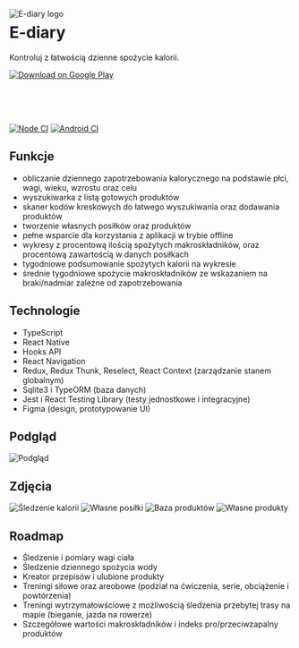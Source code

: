 <img
  src="https://i.imgur.com/gIPQ6eZ.png"
  data-canonical-src="https://i.imgur.com/gIPQ6eZ.png"
  alt="E-diary logo"
  align="left"
/>

# E-diary

Kontroluj z łatwością dzienne spożycie kalorii.

[![Download on Google 
Play](https://play.google.com/intl/en_us/badges/images/badge_new.png)](https://play.google.com/store/apps/details?id=com.ediarymobileapp)

</br >
</br >
</br >

[![Node CI](https://github.com/alk831/ediary-react-native/workflows/Node%20CI/badge.svg?branch=dev)](https://github.com/alk831/ediary-react-native/actions?query=workflow%3A%22Node+CI%22+branch%3Adev)
[![Android CI](https://github.com/alk831/ediary-react-native/workflows/Android%20CI/badge.svg?branch=dev)](https://github.com/alk831/ediary-react-native/actions?query=workflow%3A%22Android+CI%22+branch%3Adev)

## Funkcje
- obliczanie dziennego zapotrzebowania kalorycznego na podstawie płci, wagi, wieku, wzrostu oraz celu
- wyszukiwarka z listą gotowych produktów
- skaner kodów kreskowych do łatwego wyszukiwania oraz dodawania produktów
- tworzenie własnych posiłków oraz produktów
- pełne wsparcie dla korzystania z aplikacji w trybie offline
- wykresy z procentową ilością spożytych makroskładników, oraz procentową zawartością w danych posiłkach
- tygodniowe podsumowanie spożytych kalorii na wykresie
- średnie tygodniowe spożycie makroskładników ze wskazaniem na braki/nadmiar zależne od zapotrzebowania

## Technologie
- TypeScript
- React Native
- Hooks API
- React Navigation
- Redux, Redux Thunk, Reselect, React Context (zarządzanie stanem globalnym)
- Sqlite3 i TypeORM (baza danych)
- Jest i React Testing Library (testy jednostkowe i integracyjne)
- Figma (design, prototypowanie UI)

## Podgląd
![Podgląd](https://i.imgur.com/BbGDqfx.png)

## Zdjęcia
![Śledzenie kalorii](https://i.imgur.com/HorWQXD.png)
![Własne posiłki](https://i.imgur.com/hKhRXoh.png)
![Baza produktów](https://i.imgur.com/wbY8JLY.png)
![Własne produkty](https://i.imgur.com/IvvL3zM.png)

## Roadmap
- Śledzenie i pomiary wagi ciała
- Śledzenie dziennego spożycia wody
- Kreator przepisów i ulubione produkty
- Treningi siłowe oraz areobowe (podział na ćwiczenia, serie, obciążenie i powtórzenia)
- Treningi wytrzymałowściowe z możliwością śledzenia przebytej trasy na mapie (bieganie, jazda na rowerze)
- Szczegółowe wartości makroskładników i indeks pro/przeciwzapalny produktów

